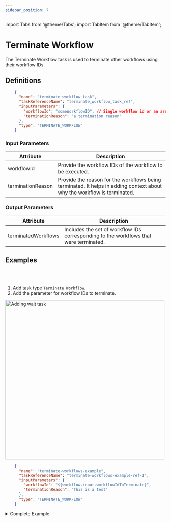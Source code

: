 ```yaml
---
sidebar_position: 7
---
```


import Tabs from '@theme/Tabs';
import TabItem from '@theme/TabItem';

# Terminate Workflow 

The Terminate Workflow task is used to terminate other workflows using their workflow IDs.

## Definitions

```json
    {
      "name": "terminate_workflow_task",
      "taskReferenceName": "terminate_workflow_task_ref",
      "inputParameters": {
        "workflowId": "someWorkflowID", // Single workflow id or an array of workflow ids
        "terminationReason": "a termination reason"
      },
      "type": "TERMINATE_WORKFLOW"
    }
```

### Input Parameters

| Attribute         | Description                                                                                                             |
| ----------------- |-------------------------------------------------------------------------------------------------------------------------|
| workflowId        | Provide the workflow IDs of the workflow to be executed.                                                                |
| terminationReason | Provide the reason for the workflows being terminated. It helps in adding context about why the workflow is terminated. |

### Output Parameters

| Attribute           | Description                                                                           |
| ------------------- | ------------------------------------------------------------------------------------- |
| terminatedWorkflows | Includes the set of workflow IDs corresponding to the workflows that were terminated. |

## Examples


<Tabs>
<TabItem value="UI" label="UI" className="paddedContent">

<div className="row">
<div className="col col--4">

<br/>
<br/>

1. Add task type `Terminate Workflow`.
2. Add the parameter for workflow IDs to terminate.

</div>
<div className="col">
<div className="embed-loom-video">

<p><img src="/content/img/ui-guide-terminate-workflows-task.png" alt="Adding wait task" width="500" height="auto"/></p>

</div>
</div>
</div>



</TabItem>
 <TabItem value="JSON" label="JSON Example">

```json
    {
      "name": "terminate-workflows-example",
      "taskReferenceName": "terminate-workflows-example-ref-1",
      "inputParameters": {
        "workflowId": "${workflow.input.workflowIdToTerminate}",
        "terminationReason": "This is a test"
      },
      "type": "TERMINATE_WORKFLOW"
    }
```

</TabItem>
</Tabs>

<details><summary>Complete Example</summary>
<p>

Suppose another running workflow is to be terminated; we can create a workflow with the workflow IDs to be terminated.

A sample workflow may look like this:
```json
    {
  "name": "terminate_workflow",
  "description": "Edit or extend this sample workflow. Set the workflow name to get started",
  "version": 1,
  "tasks": [
    {
      "name": "terminate_hello_world",
      "taskReferenceName": "terminate_hello_world",
      "inputParameters": {
        "workflowId": "a8776d48-7ec9-11ee-8f81-26c6bd51258d"
      },
      "type": "TERMINATE_WORKFLOW"
    }
  ],
  "ownerEmail": "riza.farheen@orkes.io"
}
```
If we run this workflow, the workflow with the mentioned workflowId gets terminated, and we can get the terminatedWorkflowIds from the execution page.

<p align="center"><img src="/content/img/terminate-workflow.png" alt="Terminate Workflow - Successful execution" width="90%" height="auto"></img></p>

We can copy and paste this ID into the workflow execution URL to view the terminated workflow.

<p align="center"><img src="/content/img/terminated-workflow.png" alt="View of the terminated workflow" width="90%" height="auto"></img></p>

A warning message is displayed indicating that the workflow was terminated.

</p>
</details>